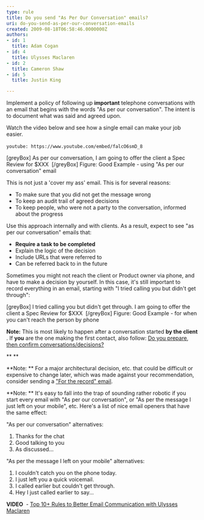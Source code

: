 ```yaml
---
type: rule
title: Do you send "As Per Our Conversation" emails?
uri: do-you-send-as-per-our-conversation-emails
created: 2009-08-18T06:58:46.0000000Z
authors:
- id: 1
  title: Adam Cogan
- id: 4
  title: Ulysses Maclaren
- id: 2
  title: Cameron Shaw
- id: 5
  title: Justin King

---
```


Implement a policy of following up      **important**  telephone conversations with an email that begins with the words "As per our conversation". The intent is to document what was said and agreed upon.

Watch the video below and see how a single email can make your job easier.

 
`youtube: https://www.youtube.com/embed/falcO6smD_8`
 


[greyBox]      As per our conversation, I am going to offer the client a Spec Review for $XXX 
  [/greyBox]
 Figure: Good Example - using "As per our conversation" email 



This is not just a 'cover my ass' email. This is for several reasons:

- To make sure that you did not get the message wrong
- To keep an audit trail of agreed decisions
- To keep people, who were not a party to the conversation, informed about the progress


Use this approach internally and with clients. As a result, expect to see "as per our conversation" emails that:

- **Require a task to be completed**
- Explain the logic of the decision
- Include URLs that were referred to
- Can be referred back to in the future <br>



Sometimes you might not reach the client or Product owner via phone, and have to make a decision by yourself. In this case, it's still important to record everything in an email, starting with "I tried calling you but didn't get through":

[greyBox]         I tried calling you but didn't get through. I am going to offer the client a Spec Review for $XXX   [/greyBox]
Figure: Good Example - for when you can't reach the person by phone 


**Note:**  This is most likely to happen after a conversation started      **by the client** .
If      **you**  are the one making the first contact, also follow:     [Do you prepare, then confirm conversations/decisions?](/Pages/PrepareAndConfirm.aspx)

**
**

**Note: ** For a major architectural decision, etc. that could be difficult or expensive to change later, which was made against your recommendation, consider sending a ["For the record" email](/_layouts/15/FIXUPREDIRECT.ASPX?WebId=3dfc0e07-e23a-4cbb-aac2-e778b71166a2&amp;TermSetId=07da3ddf-0924-4cd2-a6d4-a4809ae20160&amp;TermId=59e4c25f-a62d-4944-af14-70fe2a648447).



**Note: ** It's easy to fall into the trap of sounding rather robotic if you start every email with "As per our conversation", or "As per the message I just left on your mobile", etc. Here's a list of nice email openers that have the same effect:

"As per our conversation" alternatives:

1. Thanks for the chat
2. Good talking to you
3. As discussed...


"As per the message I left on your mobile" alternatives:

1. I couldn't catch you on the phone today.
2. I just left you a quick voicemail.
3. I called earlier but couldn't get through.
4. Hey I just called earlier to say...


**VIDEO**  - [Top 10+ Rules to Better Email Communication with Ulysses Maclaren](https&#58;//www.youtube.com/watch?v=LAqRokqq4jI)
